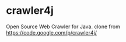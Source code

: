 crawler4j
=========

Open Source Web Crawler for Java. clone from https://code.google.com/p/crawler4j/
